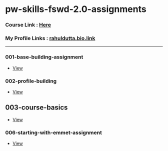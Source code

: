 # pw-skills-fswd-2.0-assignments
### Course Link : [Here](https://pwskills.com/course/Full-Stack-web-development-2.0)

### My Profile Links : [rahuldutta.bio.link](https://rahuldutta.bio.link)

---

<!-- ### 000-pdf-assignments
- [View](https://github.com/irahuldutta02/pw-skills-fswd-2.0-assignments/tree/main/000-pdf-assignments) -->

### 001-base-building-assignment
- [View](https://github.com/irahuldutta02/pw-skills-fswd-2.0-assignments/tree/main/001-base-building-assignment)

### 002-profile-building
- [View](https://github.com/irahuldutta02/pw-skills-fswd-2.0-assignments/tree/main/002-profile-building)

## 003-course-basics
- [View](https://github.com/irahuldutta02/pw-skills-fswd-2.0-assignments/tree/main/003-course-basics)

### 006-starting-with-emmet-assignment
- [View](https://github.com/irahuldutta02/pw-skills-fswd-2.0-assignments/tree/main/006-starting-with-emmet-assignment)


<!-- ### 000-pdf-assignments
- using `HTML5`
- [Code](https://github.com/irahuldutta02/pw-skills-fswd-2.0-assignments/tree/main/000-pdf-assignments)
- [Live](https://irahuldutta02.github.io/pw-skills-fswd-2.0-assignments/001/index.html)
- [Download](https://minhaskamal.github.io/DownGit/#/home?url=https://github.com/irahuldutta02/pw-skills-fswd-2.0-assignments/tree/main/000-pdf-assignments) -->